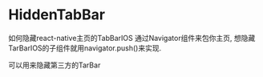 # HiddenTabBar
如何隐藏react-native主页的TabBarIOS
通过Navigator组件来包你主页, 想隐藏TarBarIOS的子组件就用navigator.push()来实现.

可以用来隐藏第三方的TarBar
